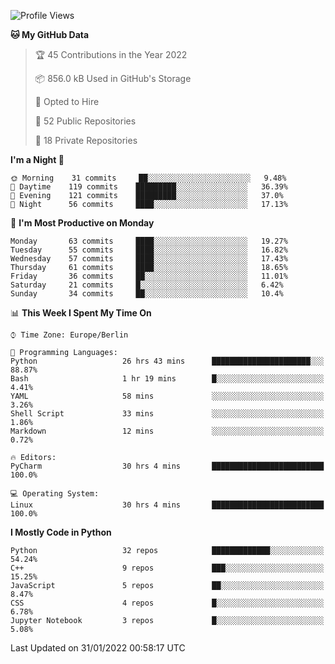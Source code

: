 <!--START_SECTION:waka-->
![Profile Views](http://img.shields.io/badge/Profile%20Views-9-blue)

**🐱 My GitHub Data** 

> 🏆 45 Contributions in the Year 2022
 > 
> 📦 856.0 kB Used in GitHub's Storage 
 > 
> 💼 Opted to Hire
 > 
> 📜 52 Public Repositories 
 > 
> 🔑 18 Private Repositories  
 > 
**I'm a Night 🦉** 

```text
🌞 Morning    31 commits     ██░░░░░░░░░░░░░░░░░░░░░░░   9.48% 
🌆 Daytime    119 commits    █████████░░░░░░░░░░░░░░░░   36.39% 
🌃 Evening    121 commits    █████████░░░░░░░░░░░░░░░░   37.0% 
🌙 Night      56 commits     ████░░░░░░░░░░░░░░░░░░░░░   17.13%

```
📅 **I'm Most Productive on Monday** 

```text
Monday       63 commits     ████░░░░░░░░░░░░░░░░░░░░░   19.27% 
Tuesday      55 commits     ████░░░░░░░░░░░░░░░░░░░░░   16.82% 
Wednesday    57 commits     ████░░░░░░░░░░░░░░░░░░░░░   17.43% 
Thursday     61 commits     ████░░░░░░░░░░░░░░░░░░░░░   18.65% 
Friday       36 commits     ██░░░░░░░░░░░░░░░░░░░░░░░   11.01% 
Saturday     21 commits     █░░░░░░░░░░░░░░░░░░░░░░░░   6.42% 
Sunday       34 commits     ██░░░░░░░░░░░░░░░░░░░░░░░   10.4%

```


📊 **This Week I Spent My Time On** 

```text
⌚︎ Time Zone: Europe/Berlin

💬 Programming Languages: 
Python                   26 hrs 43 mins      ██████████████████████░░░   88.87% 
Bash                     1 hr 19 mins        █░░░░░░░░░░░░░░░░░░░░░░░░   4.41% 
YAML                     58 mins             ░░░░░░░░░░░░░░░░░░░░░░░░░   3.26% 
Shell Script             33 mins             ░░░░░░░░░░░░░░░░░░░░░░░░░   1.86% 
Markdown                 12 mins             ░░░░░░░░░░░░░░░░░░░░░░░░░   0.72%

🔥 Editors: 
PyCharm                  30 hrs 4 mins       █████████████████████████   100.0%

💻 Operating System: 
Linux                    30 hrs 4 mins       █████████████████████████   100.0%

```

**I Mostly Code in Python** 

```text
Python                   32 repos            █████████████░░░░░░░░░░░░   54.24% 
C++                      9 repos             ███░░░░░░░░░░░░░░░░░░░░░░   15.25% 
JavaScript               5 repos             ██░░░░░░░░░░░░░░░░░░░░░░░   8.47% 
CSS                      4 repos             █░░░░░░░░░░░░░░░░░░░░░░░░   6.78% 
Jupyter Notebook         3 repos             █░░░░░░░░░░░░░░░░░░░░░░░░   5.08%

```



 Last Updated on 31/01/2022 00:58:17 UTC
<!--END_SECTION:waka-->　　
